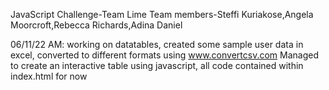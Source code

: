 JavaScript Challenge-Team Lime
Team members-Steffi Kuriakose,Angela Moorcroft,Rebecca Richards,Adina Daniel

06/11/22 AM: working on datatables, created some sample user data in excel, converted to different formats using www.convertcsv.com 
Managed to create an interactive table using javascript, all code contained within index.html for now

